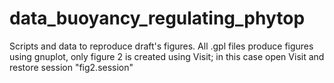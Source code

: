 # data_buoyancy_regulating_phytop

Scripts and data to reproduce draft's figures.
All .gpl files produce figures using gnuplot, 
only figure 2 is created using Visit;
in this case open Visit and restore session "fig2.session"
